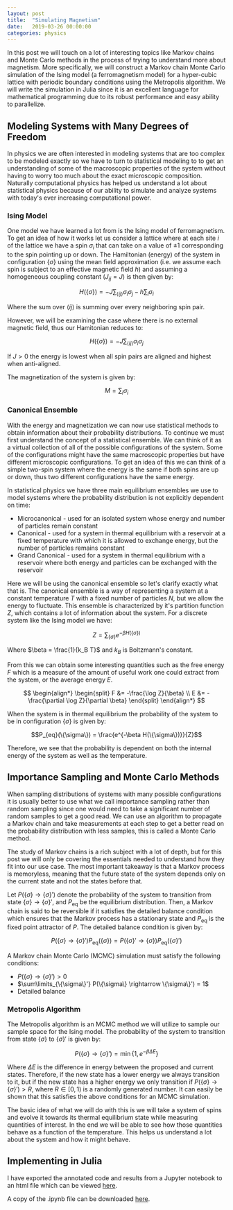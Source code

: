 ```yaml
---
layout: post
title:  "Simulating Magnetism"
date:   2019-03-26 00:00:00
categories: physics
---
```


In this post we will touch on a lot of interesting topics like Markov chains and Monte Carlo methods in the process of trying to understand more about magnetism. More specifically, we will construct a Markov chain Monte Carlo simulation of the Ising model (a ferromagnetism model) for a hyper-cubic lattice with periodic boundary conditions using the Metropolis algorithm. We will write the simulation in Julia since it is an excellent language for mathematical programming due to its robust performance and easy ability to parallelize.

## Modeling Systems with Many Degrees of Freedom

In physics we are often interested in modeling systems that are too complex to be modeled exactly so we have to turn to statistical modeling to to get an understanding of some of the macroscopic properties of the system without having to worry too much about the exact microscopic composition. Naturally computational physics has helped us understand a lot about statistical physics because of our ability to simulate and analyze systems with today's ever increasing computational power.

### Ising Model

One model we have learned a lot from is the Ising model of ferromagnetism. To get an idea of how it works let us consider a lattice where at each site $i$ of the lattice we have a spin $\sigma_i$ that can take on a value of $\pm 1$ corresponding to the spin pointing up or down. The Hamiltonian (energy) of the system in configuration $\{\sigma\}$ using the mean field approximation (i.e. we assume each spin is subject to an effective magnetic field $h$) and assuming a homogeneous coupling constant ($J_{ij} = J$) is then given by:

$$H(\{\sigma\}) = -J \sum_{\langle i j \rangle} \sigma_i \sigma_j - h \sum_i \sigma_i$$

Where the sum over $\langle i j \rangle$ is summing over every neighboring spin pair.

However, we will be examining the case where there is no external magnetic field, thus our Hamitonian reduces to:

$$H(\{\sigma\}) = -J \sum_{\langle i j \rangle} \sigma_i \sigma_j$$

If $J > 0$ the energy is lowest when all spin pairs are aligned and highest when anti-aligned.

The magnetization of the system is given by:

$$M = \sum_i \sigma_i$$

### Canonical Ensemble

With the energy and magnetization we can now use statistical methods to obtain information about their probability distributions. To continue we must first understand the concept of a statistical ensemble. We can think of it as a virtual collection of all of the possible configurations of the system. Some of the configurations might have the same macroscopic properties but have different microscopic configurations. To get an idea of this we can think of a simple two-spin system where the energy is the same if both spins are up or down, thus two different configurations have the same energy.

In statistical physics we have three main equilibrium ensembles we use to model systems where the probability distribution is not explicitly dependent on time:

* Microcanonical - used for an isolated system whose energy and number of particles remain constant
* Canonical - used for a system in thermal equilibrium with a reservoir at a fixed temperature with which it is allowed to exchange energy, but the number of particles remains constant
* Grand Canonical - used for a system in thermal equilibrium with a reservoir where both energy and particles can be exchanged with the reservoir

Here we will be using the canonical ensemble so let's clarify exactly what that is. The canonical ensemble is a way of representing a system at a constant temperature $T$ with a fixed number of particles $N$, but we allow the energy to fluctuate. This ensemble is characterized by it's partition function $Z$, which contains a lot of information about the system. For a discrete system like the Ising model we have:

$$Z = \sum_{\{\sigma\}} e^{-\beta H(\{\sigma\})}$$

Where $\beta = \frac{1}{k_B T}$ and $k_B$ is Boltzmann's constant.

From this we can obtain some interesting quantities such as the free energy $F$ which is a measure of the amount of useful work one could extract from the system, or the average energy $E$.

$$
\begin{align*}
\begin{split}
	F &= -\frac{\log Z}{\beta} \\
	E &= -\frac{\partial \log Z}{\partial \beta}
\end{split}
\end{align*}
$$

When the system is in thermal equilibrium the probability of the system to be in configuration $\{\sigma\}$ is given by:

$$P_{eq}(\{\sigma\}) = \frac{e^{-\beta H(\{\sigma\})}}{Z}$$

Therefore, we see that the probability is dependent on both the internal energy of the system as well as the temperature.

## Importance Sampling and Monte Carlo Methods

When sampling distributions of systems with many possible configurations it is usually better to use what we call importance sampling rather than random sampling since one would need to take a significant number of random samples to get a good read. We can use an algorithm to propagate a Markov chain and take measurements at each step to get a better read on the probability distribution with less samples, this is called a Monte Carlo method.

The study of Markov chains is a rich subject with a lot of depth, but for this post we will only be covering the essentials needed to understand how they fit into our use case. The most important takeaway is that a Markov process is memoryless, meaning that the future state of the system depends only on the current state and not the states before that.

Let $P(\{\sigma\} \rightarrow \{\sigma\}')$ denote the probability of the system to transition from state $\{\sigma\} \rightarrow \{\sigma\}'$, and $P_\text{eq}$ be the equilibrium distribution. Then, a Markov chain is said to be reversible if it satisfies the detailed balance condition which ensures that the Markov process has a stationary state and $P_\text{eq}$ is the fixed point attractor of $P$. The detailed balance condition is given by:

$$P(\{\sigma\} \rightarrow \{\sigma\}') P_\text{eq}(\{\sigma\}) = P(\{\sigma\}' \rightarrow \{\sigma\}) P_\text{eq}(\{\sigma\}')$$

A Markov chain Monte Carlo (MCMC) simulation must satisfy the following conditions:

* $P(\{\sigma\} \rightarrow \{\sigma\}') > 0$
* $\sum\limits_{\{\sigma\}'} P(\{\sigma\} \rightarrow \{\sigma\}') = 1$
* Detailed balance

### Metropolis Algorithm

The Metropolis algorithm is an MCMC method we will utilize to sample our sample space for the Ising model. The probability of the system to transition from state $\{\sigma\}$ to $\{\sigma\}'$ is given by:

$$P(\{\sigma\} \rightarrow \{\sigma\}') = \min \{1, e^{-\beta \Delta E}\}$$

Where $\Delta E$ is the difference in energy between the proposed and current states. Therefore, if the new state has a lower energy we always transition to it, but if the new state has a higher energy we only transition if $P(\{\sigma\} \rightarrow \{\sigma\}') > R$, where $R \in [0, 1)$ is a randomly generated number. It can easily be shown that this satisfies the above conditions for an MCMC simulation.

The basic idea of what we will do with this is we will take a system of spins and evolve it towards its thermal equilibrium state while measuring quantities of interest. In the end we will be able to see how those quantities behave as a function of the temperature. This helps us understand a lot about the system and how it might behave.

## Implementing in Julia

I have exported the annotated code and results from a Jupyter notebook to an html file which can be viewed [here](/notebooks/ising-metropolis.html).

A copy of the .ipynb file can be downloaded [here](/notebooks/ising-metropolis.ipynb).
